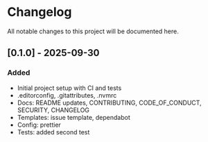 # Changelog

All notable changes to this project will be documented here.

## [0.1.0] - 2025-09-30
### Added
- Initial project setup with CI and tests
- .editorconfig, .gitattributes, .nvmrc
- Docs: README updates, CONTRIBUTING, CODE_OF_CONDUCT, SECURITY, CHANGELOG
- Templates: issue template, dependabot
- Config: prettier
- Tests: added second test
